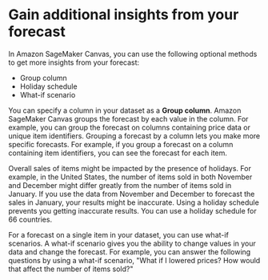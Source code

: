# Gain additional insights from your forecast<a name="canvas-additional-insights"></a>

In Amazon SageMaker Canvas, you can use the following optional methods to get more insights from your forecast:
+ Group column
+ Holiday schedule
+ What\-if scenario

You can specify a column in your dataset as a **Group column**\. Amazon SageMaker Canvas groups the forecast by each value in the column\. For example, you can group the forecast on columns containing price data or unique item identifiers\. Grouping a forecast by a column lets you make more specific forecasts\. For example, if you group a forecast on a column containing item identifiers, you can see the forecast for each item\.

Overall sales of items might be impacted by the presence of holidays\. For example, in the United States, the number of items sold in both November and December might differ greatly from the number of items sold in January\. If you use the data from November and December to forecast the sales in January, your results might be inaccurate\. Using a holiday schedule prevents you getting inaccurate results\. You can use a holiday schedule for 66 countries\.

For a forecast on a single item in your dataset, you can use what\-if scenarios\. A what\-if scenario gives you the ability to change values in your data and change the forecast\. For example, you can answer the following questions by using a what\-if scenario, "What if I lowered prices? How would that affect the number of items sold?"